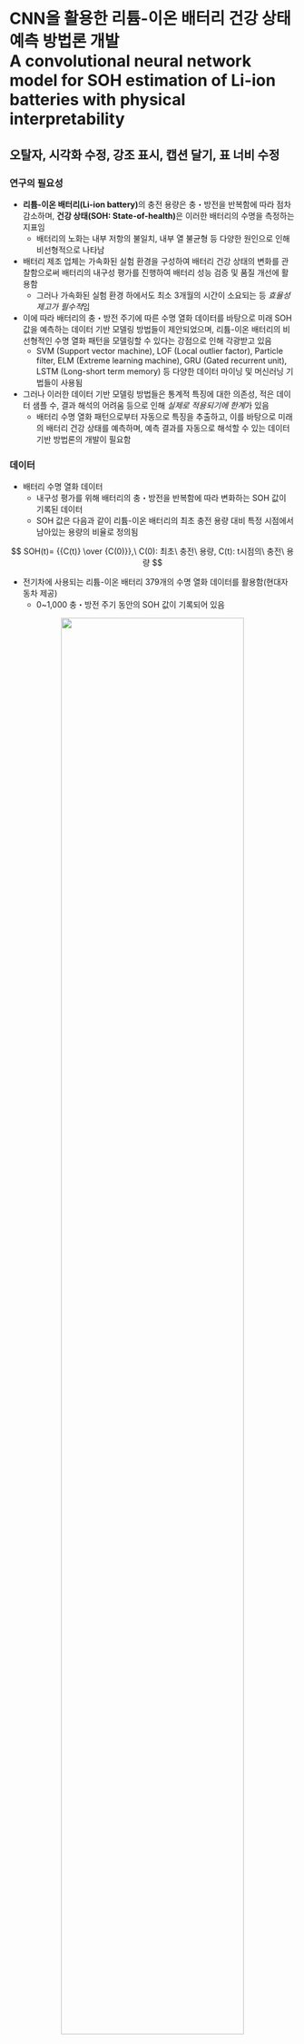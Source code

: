 # CNN을 활용한 리튬-이온 배터리 건강 상태 예측 방법론 개발 </br> A convolutional neural network model for SOH estimation of Li-ion batteries with physical interpretability

## 오탈자, 시각화 수정, 강조 표시, 캡션 달기, 표 너비 수정

### 연구의 필요성
- <b>리튬-이온 배터리(Li-ion battery)</b>의 충전 용량은 충・방전을 반복함에 따라 점차 감소하며, <b>건강 상태(SOH: State-of-health)</b>은 이러한 배터리의 수명을 측정하는 지표임
  - 배터리의 노화는 내부 저항의 불일치, 내부 열 불균형 등 다양한 원인으로 인해 비선형적으로 나타남
- 배터리 제조 업체는 가속화된 실험 환경을 구성하여 배터리 건강 상태의 변화를 관찰함으로써 배터리의 내구성 평가를 진행하여 배터리 성능 검증 및 품질 개선에 활용함
  - 그러나 가속화된 실험 환경 하에서도 최소 3개월의 시간이 소요되는 등 <em>효율성 제고가 필수적</em>임
- 이에 따라 배터리의 충・방전 주기에 따른 수명 열화 데이터를 바탕으로 미래 SOH 값을 예측하는 데이터 기반 모델링 방법들이 제안되었으며, 리튬-이온 배터리의 비선형적인 수명 열화 패턴을 모델링할 수 있다는 강점으로 인해 각광받고 있음
  - SVM (Support vector machine), LOF (Local outlier factor), Particle filter, ELM (Extreme learning machine), GRU (Gated recurrent unit), LSTM (Long-short term memory) 등 다양한 데이터 마이닝 및 머신러닝 기법들이 사용됨
- 그러나 이러한 데이터 기반 모델링 방법들은 통계적 특징에 대한 의존성, 적은 데이터 샘플 수, 결과 해석의 어려움 등으로 인해 <em>실제로 적용되기에 한계</em>가 있음
  - 배터리 수명 열화 패턴으로부터 자동으로 특징을 추출하고, 이를 바탕으로 미래의 배터리 건강 상태를 예측하며, 예측 결과를 자동으로 해석할 수 있는 데이터 기반 방법론의 개발이 필요함

### 데이터
- 배터리 수명 열화 데이터
  - 내구성 평가를 위해 배터리의 충・방전을 반복함에 따라 변화하는 SOH 값이 기록된 데이터
  - SOH 값은 다음과 같이 리튬-이온 배터리의 최초 충전 용량 대비 특정 시점에서 남아있는 용량의 비율로 정의됨

$$ SOH(t)= {{C(t)} \over {C(0)}},\ C(0): 최초\ 충전\ 용량, C(t): t시점의\ 충전\ 용량 $$

- 전기차에 사용되는 리튬-이온 배터리 379개의 수명 열화 데이터를 활용함(현대자동차 제공)
  - 0~1,000 충・방전 주기 동안의 SOH 값이 기록되어 있음

<p align="center"><img src="https://github.com/glee2/Markdown-practice/blob/main/2_SOH_estimation/Figure1.jpg?raw=true" width="80%" height="80%"></p>
<p align="center"><U> 리튬-이온 배터리 수명 열화 데이터 예시 </U></p>

### 방법론
- RP (Recurrence plot), GAF (Gramian angular fields)와 같은 시계열-이미지 변환 방법(time-series imaging methods)을 활용하여 시계열 형태인 배터리 수명 열화 데이터를 이미지 형태의 데이터로 변환함
  - RP: 시계열 데이터 내 값의 변화를 공간 궤적으로 표현하고, 각 공간 궤적에 위치하는 점 사이 거리를 바탕으로 2차원 행렬을 구성하여 이미지 형태로 변환하는 방법
  - GAF: 시계열 데이터의 각 시점의 값 사이의 상관 관계를 극좌표를 기준으로 표현하여 이미지 형태로 변환하는 방법. 시계열 데이터의 값을 각도의 합 또는 차를 이용하여 나타내며, 이에 따라 Gramian angular summation field (GASF)와 Gramian angular difference field (GADF)의 두 가지 방식으로 구분됨
  - 본 연구에서는 RP와 GAF 방법을 통해 배터리 수명 열화 데이터를 다음과 같이 충・방전 주기에 따른 2차원 이미지로 변환함

<p align="center"><img src="https://github.com/glee2/Markdown-practice/blob/main/2_SOH_estimation/Figure2.png?raw=true" width="80%" height="80%"></p>

- 이미지 데이터 처리에 강점이 있는 CNN (Convolutional neural networks)을 활용하여 배터리 수명 열화 데이터의 초기 충・방전 주기(예: 100주기)의 SOH 값을 입력으로, 후기 충・방전 주기(예: 700주기)의 SOH 값을 출력으로 하는 회귀 예측 모델을 구축함
  - CNN 모델에 RP와 GAF 이미지를 병렬로 입력함으로써 미래 SOH 값 예측에 배터리 수명 열화 패턴에 대한 풍부한 정보를 반영하도록 함

<p align="center"><img src="https://github.com/glee2/Markdown-practice/blob/main/2_SOH_estimation/Figure3.png?raw=true" width="80%" height="80%"></p>

- CAM (Class activation map) 기법을 도입하여 미래 SOH 값에 영향을 미치는 배터리의 초기 충・방전 주기의 주요한 시계열적 특징을 포착함
  
### 실험 설계
- 배터리 건강 상태 예측 범위
  - 다양한 맥락에서의 배터리 건강 상태 예측에 대한 시사점을 제공하기 위해, 입력과 출력 시점을 달리하여 다양한 예측 범위를 설정하였음

|예측 범위|주기|
|-----|-----|
|입력 시점|50|
||100|
||150|
||200|
||250|
|출력 시점|300|
||500|
||700|

- 예측 성능 평가
  - 다음과 같이 회귀 예측을 위한 성능 평가 지표를 도입하여, 배터리 건강 상태 예측에 대한 성능 평가를 수행함

$$ MAPE={{1 \over N}\sum^{N}_{i=1}({{\|{SOH^{i}_{t}-\hat{SOH}^{i}_{t}}\|} \over {SOH^{i}_{t}}})*100} $$

$$ SOH(t)= {{C(t)} \over {C(0)}},\ C(0): 최초\ 충전\ 용량, C(t): t시점의\ 충전\ 용량 $$

 $$ N: 데이터\ 샘플\ 수,\ SOH^{i}_{t}:\ i번째\ 샘플의\ 실제\ t시점에서의\ SOH\ 값,\\\ \hat{SOH}^{i}_{t}:\ 모델이\ 예측한\ i번째\ 샘플의\ t시점에서의\ SOH\ 값 $$

### 연구 결과
- 기존 데이터 기반 배터리 건강 상태 예측 방법론과의 비교 분석을 실시하여 다음의 성능 평가 결과를 얻었으며, 본 연구에서 제안한 방법론이 대부분의 예측 범위에서 가장 높은 성능을 달성하였음

<p align="center"><img src="https://github.com/glee2/Markdown-practice/blob/main/2_SOH_estimation/Figure4.png?raw=true" width="80%" height="80%"></p>

- CAM 기법을 활용하여 미래 SOH 값에 대한 초기 충・방전 주기의 SOH 값의 영향을 다음과 같이 활성화 맵의 형태로 나타냄
  - 100주기 동안의 SOH 값을 입력으로 하여 700주기 시점의 SOH 값을 예측하는 CNN 모델에 대해 적용한 결과임
  - 최종 시점(700주기)의 SOH 값에 따라 0~0.7, 0.7~0.75, 0.75~0.8, 0.8~0.85, 0.85~1.0의 5가지 배터리 샘플에 대해 활성화 맵을 생성함
- 배터리 건강 상태가 정상인 경우 극초기 충・방전 주기(25~50)의 SOH 값의 영향이 큰 반면, 불량인 경우 중간 시점 충・방전 주기(50~100)의 SOH 값의 영향이 큰 것으로 나타남

<p align="center"><img src="https://github.com/glee2/Markdown-practice/blob/main/2_SOH_estimation/Figure5.png?raw=true" width="80%" height="80%"></p>
